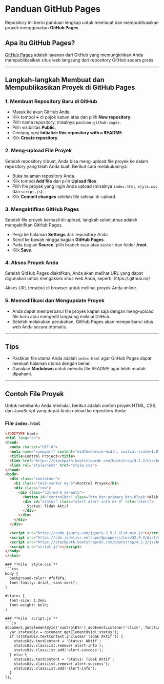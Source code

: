 # Panduan GitHub Pages

Repository ini berisi panduan lengkap untuk membuat dan mempublikasikan proyek menggunakan **GitHub Pages**.

## Apa itu GitHub Pages?

[GitHub Pages](https://pages.github.com/) adalah layanan dari GitHub yang memungkinkan Anda mempublikasikan situs web langsung dari repository GitHub secara gratis.

---

## Langkah-langkah Membuat dan Mempublikasikan Proyek di GitHub Pages

### 1. Membuat Repository Baru di GitHub

- Masuk ke akun GitHub Anda.
- Klik tombol **+** di pojok kanan atas dan pilih **New repository**.
- Pilih nama repository, misalnya `panduan-github-pages`.
- Pilih visibilitas **Public**.
- Centang opsi **Initialize this repository with a README**.
- Klik **Create repository**.

### 2. Meng-upload File Proyek

Setelah repository dibuat, Anda bisa meng-upload file proyek ke dalam repository yang telah Anda buat. Berikut cara melakukannya:

- Buka halaman repository Anda.
- Klik tombol **Add file** dan pilih **Upload files**.
- Pilih file proyek yang ingin Anda upload (misalnya `index.html`, `style.css`, dan `script.js`).
- Klik **Commit changes** setelah file selesai di-upload.

### 3. Mengaktifkan GitHub Pages

Setelah file proyek berhasil di-upload, langkah selanjutnya adalah mengaktifkan GitHub Pages.

- Pergi ke halaman **Settings** dari repository Anda.
- Scroll ke bawah hingga bagian **GitHub Pages**.
- Pada bagian **Source**, pilih branch `main` atau `master` dan folder **/root**.
- Klik **Save**.

### 4. Akses Proyek Anda

Setelah GitHub Pages diaktifkan, Anda akan melihat URL yang dapat digunakan untuk mengakses situs web Anda, seperti:
https://<username>.github.io/<repository-name>/

Akses URL tersebut di browser untuk melihat proyek Anda online.

### 5. Memodifikasi dan Mengupdate Proyek

- Anda dapat memperbarui file proyek kapan saja dengan meng-upload file baru atau mengedit langsung melalui GitHub.
- Setelah melakukan perubahan, GitHub Pages akan memperbarui situs web Anda secara otomatis.

---

## Tips

- Pastikan file utama Anda adalah `index.html` agar GitHub Pages dapat memuat halaman utama dengan benar.
- Gunakan **Markdown** untuk menulis file README agar lebih mudah dipahami.

---

## Contoh File Proyek

Untuk membantu Anda memulai, berikut adalah contoh proyek HTML, CSS, dan JavaScript yang dapat Anda upload ke repository Anda:

### **File `index.html`**
```html
<!DOCTYPE html>
<html lang="en">
<head>
  <meta charset="UTF-8">
  <meta name="viewport" content="width=device-width, initial-scale=1.0">
  <title>Control Project</title>
  <link href="https://stackpath.bootstrapcdn.com/bootstrap/4.5.2/css/bootstrap.min.css" rel="stylesheet">
  <link rel="stylesheet" href="style.css">
</head>
<body>
  <div class="container">
    <h1 class="text-center my-5">Kontrol Proyek</h1>
    <div class="row">
      <div class="col-md-6 mx-auto">
        <button id="controlBtn" class="btn btn-primary btn-block">Klik untuk Kontrol</button>
        <div id="status" class="alert alert-info mt-3" role="alert">
          Status: Tidak Aktif
        </div>
      </div>
    </div>
  </div>

  <script src="https://code.jquery.com/jquery-3.5.1.slim.min.js"></script>
  <script src="https://cdn.jsdelivr.net/npm/@popperjs/core@2.9.3/dist/umd/popper.min.js"></script>
  <script src="https://stackpath.bootstrapcdn.com/bootstrap/4.5.2/js/bootstrap.min.js"></script>
  <script src="script.js"></script>
</body>
</html>

### **File `style.css`**
```css
body {
  background-color: #f8f9fa;
  font-family: Arial, sans-serif;
}

#status {
  font-size: 1.2em;
  font-weight: bold;
}

### **File `script.js`**
```js
document.getElementById('controlBtn').addEventListener('click', function() {
  var statusDiv = document.getElementById('status');
  if (statusDiv.textContent.includes('Tidak Aktif')) {
    statusDiv.textContent = 'Status: Aktif';
    statusDiv.classList.remove('alert-info');
    statusDiv.classList.add('alert-success');
  } else {
    statusDiv.textContent = 'Status: Tidak Aktif';
    statusDiv.classList.remove('alert-success');
    statusDiv.classList.add('alert-info');
  }
});
